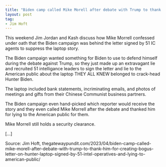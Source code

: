 ```yaml
---
title: "Biden camp called Mike Morell after debate with Trump to thank him for creating bogus letter on Hunter laptop signed by 51 intel operatives and lying to American public"
layout: post
tag:
- Jim Hoft
---
```


This weekend Jim Jordan and Kash discuss how Mike Morrell confessed under oath that the Biden campaign was behind the letter signed by 51 IC agents to suppress the laptop story.

The Biden campaign wanted something for Biden to use to defend himself during the debate against Trump, so they just made up an extravagant lie and recruited 51 intelligance leaders to sign the letter and lie to the American public about the laptop THEY ALL KNEW belonged to crack-head Hunter Biden.

The laptop included bank statements, incriminating emails, and photos of meetings and gifts from their Chinese Communist business partners.

The Biden campaign even hand-picked which reporter would receive the story and they even called Mike Morrell after the debate and thanked him for lying to the American public for them.

Mike Morrell still holds a security clearance.

[…]

Source: Jim Hoft, thegatewaypundit.com/2023/04/biden-camp-called-mike-morell-after-debate-with-trump-to-thank-him-for-creating-bogus-letter-on-hunter-laptop-signed-by-51-intel-operatives-and-lying-to-american-public/
